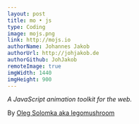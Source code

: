 ```yaml
---
layout: post
title: mo • js
type: Coding
image: mojs.png
link: http://mojs.io
authorName: Johannes Jakob
authorUrl: http://johjakob.de
authorGithub: JohJakob
remoteImage: true
imgWidth: 1440
imgHeight: 900
---
```


_A JavaScript animation toolkit for the web._

By [Oleg Solomka aka legomushroom](https://twitter.com/legomushroom)
